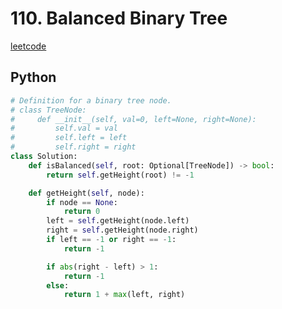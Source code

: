 # 110. Balanced Binary Tree
[leetcode](https://leetcode.com/problems/balanced-binary-tree/description/)

## Python
```python
# Definition for a binary tree node.
# class TreeNode:
#     def __init__(self, val=0, left=None, right=None):
#         self.val = val
#         self.left = left
#         self.right = right
class Solution:
    def isBalanced(self, root: Optional[TreeNode]) -> bool:
        return self.getHeight(root) != -1

    def getHeight(self, node):
        if node == None:
            return 0
        left = self.getHeight(node.left)
        right = self.getHeight(node.right)
        if left == -1 or right == -1:
            return -1

        if abs(right - left) > 1:
            return -1
        else:
            return 1 + max(left, right)
```
